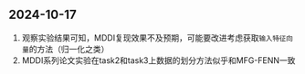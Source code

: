 ## 2024-10-17
1. 观察实验结果可知，MDDI复现效果不及预期，可能要改进考虑获取`输入特征向量`的方法（归一化之类）
2. MDDI系列论文实验在task2和task3上数据的划分方法似乎和MFG-FENN一致